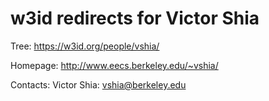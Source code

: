 w3id redirects for Victor Shia
==============================

Tree: https://w3id.org/people/vshia/

Homepage: http://www.eecs.berkeley.edu/~vshia/

Contacts:
Victor Shia: vshia@berkeley.edu
